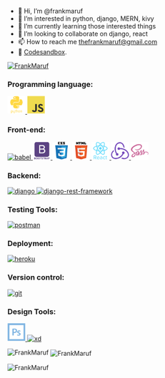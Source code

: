 - 👋 Hi, I’m @frankmaruf
- 👀 I’m interested in python, django, MERN, kivy
- 🌱 I’m currently learning those interested things
- 💞️ I’m looking to collaborate on django, react
- 📫 How to reach me thefrankmaruf@gmail.com
- 👀 [Codesandbox](https://codesandbox.io/u/frankmaruf).

<p align="left"> <a href="https://github.com/ryo-ma/github-profile-trophy"><img src="https://github-profile-trophy.vercel.app/?username=frankmaruf" alt="FrankMaruf" /></a> </p>
<h3 align="left">Programming language:</h3>
<p align="left">
 <a href="https://www.python.org/" target="_blank"> <img src="https://raw.githubusercontent.com/devicons/devicon/master/icons/python/python-plain-wordmark.svg" alt="python" width="40" height="40"/> </a><a href="https://developer.mozilla.org/en-US/docs/Web/JavaScript" target="_blank"> <img src="https://raw.githubusercontent.com/devicons/devicon/master/icons/javascript/javascript-original.svg" alt="javascript" width="40" height="40"/> </a>
 </p>
<h3 align="left">Front-end:</h3>
<p align="left">
<a href="https://babeljs.io/" target="_blank"> <img src="https://www.vectorlogo.zone/logos/babeljs/babeljs-icon.svg" alt="babel" width="40" height="40"/> </a>
 <a href="https://getbootstrap.com" target="_blank"> <img src="https://raw.githubusercontent.com/devicons/devicon/master/icons/bootstrap/bootstrap-plain-wordmark.svg" alt="bootstrap" width="40" height="40"/> </a>
  <a href="https://www.w3schools.com/css/" target="_blank"> <img src="https://raw.githubusercontent.com/devicons/devicon/master/icons/css3/css3-original-wordmark.svg" alt="css3" width="40" height="40"/> </a>
  <a href="https://www.w3.org/html/" target="_blank"> <img src="https://raw.githubusercontent.com/devicons/devicon/master/icons/html5/html5-original-wordmark.svg" alt="html5" width="40" height="40"/> </a>
  <a href="https://reactjs.org/" target="_blank"> <img src="https://raw.githubusercontent.com/devicons/devicon/master/icons/react/react-original-wordmark.svg" alt="react" width="40" height="40"/> </a>
  <a href="https://redux.js.org" target="_blank"> <img src="https://raw.githubusercontent.com/devicons/devicon/master/icons/redux/redux-original.svg" alt="redux" width="40" height="40"/> </a>
  <a href="https://sass-lang.com" target="_blank"> <img src="https://raw.githubusercontent.com/devicons/devicon/master/icons/sass/sass-original.svg" alt="sass" width="40" height="40"/> </a>
 </p>
 <h3 align="left">Backend:</h3>
 <p align="left">
  <a href="https://www.djangoproject.com/" target="_blank"> <img src="https://cdn.worldvectorlogo.com/logos/django.svg" alt="django" width="40" height="40"/> </a>
  <a href="https://www.django-rest-framework.org/" target="_blank"> <img src="https://www.django-rest-framework.org/img/logo.png" alt="django-rest-framework" width="90" height="40"/> </a>
 </p>
 <h3 align="left">Testing Tools:</h3>
 <p align="left">
  <a href="https://postman.com" target="_blank"> <img src="https://www.vectorlogo.zone/logos/getpostman/getpostman-icon.svg" alt="postman" width="40" height="40"/> </a>
 </p>
 <h3 align="left">Deployment:</h3>
  <p align="left">
 <a href="https://heroku.com" target="_blank"> <img src="https://www.vectorlogo.zone/logos/heroku/heroku-icon.svg" alt="heroku" width="40" height="40"/> </a>
 </p>
 
 
  <h3 align="left">Version control:</h3>
 <p align="left">
 <a href="https://git-scm.com/" target="_blank"> <img src="https://www.vectorlogo.zone/logos/git-scm/git-scm-icon.svg" alt="git" width="40" height="40"/> </a>
  </p>
 
  <h3 align="left">Design Tools:</h3>
  <p align="left">
  <a href="https://www.photoshop.com/en" target="_blank"> <img src="https://raw.githubusercontent.com/devicons/devicon/master/icons/photoshop/photoshop-line.svg" alt="photoshop" width="40" height="40"/> </a>
  <a href="https://www.adobe.com/products/xd.html" target="_blank"> <img src="https://cdn.worldvectorlogo.com/logos/adobe-xd.svg" alt="xd" width="40" height="40"/> </a>
  </p>
  


<p><img align="left" src="https://github-readme-stats.vercel.app/api/top-langs?username=frankmaruf&show_icons=true&locale=en&layout=compact" alt="FrankMaruf" /></p>
<p>&nbsp;<img align="center" src="https://github-readme-stats.vercel.app/api?username=frankmaruf&show_icons=true&locale=en" alt="FrankMaruf" /></p>
<p><img align="center" src="https://github-readme-streak-stats.herokuapp.com/?user=frankmaruf&" alt="FrankMaruf" /></p>
<!---
frankmaruf/frankmaruf is a ✨ special ✨ repository because its `README.md` (this file) appears on your GitHub profile.
You can click the Preview link to take a look at your changes.
--->
